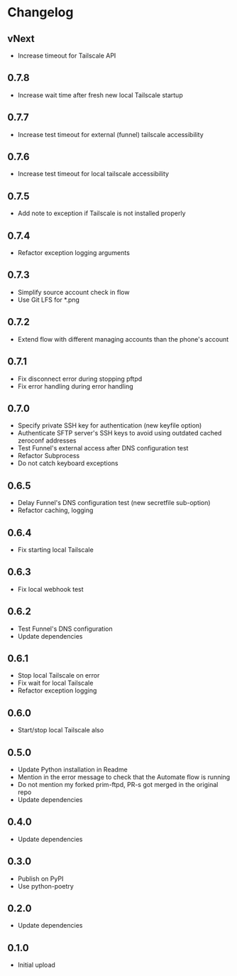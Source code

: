 # Changelog

## vNext

- Increase timeout for Tailscale API

## 0.7.8

- Increase wait time after fresh new local Tailscale startup

## 0.7.7

- Increase test timeout for external (funnel) tailscale accessibility

## 0.7.6

- Increase test timeout for local tailscale accessibility

## 0.7.5

- Add note to exception if Tailscale is not installed properly

## 0.7.4

- Refactor exception logging arguments

## 0.7.3

- Simplify source account check in flow
- Use Git LFS for *.png

## 0.7.2

- Extend flow with different managing accounts than the phone's account

## 0.7.1

- Fix disconnect error during stopping pftpd
- Fix error handling during error handling

## 0.7.0

- Specify private SSH key for authentication (new keyfile option)
- Authenticate SFTP server's SSH keys to avoid using outdated cached zeroconf addresses
- Test Funnel's external access after DNS configuration test
- Refactor Subprocess
- Do not catch keyboard exceptions

## 0.6.5

- Delay Funnel's DNS configuration test (new secretfile sub-option)
- Refactor caching, logging

## 0.6.4

- Fix starting local Tailscale

## 0.6.3

- Fix local webhook test

## 0.6.2

- Test Funnel's DNS configuration
- Update dependencies

## 0.6.1

- Stop local Tailscale on error
- Fix wait for local Tailscale
- Refactor exception logging

## 0.6.0

- Start/stop local Tailscale also

## 0.5.0

- Update Python installation in Readme
- Mention in the error message to check that the Automate flow is running
- Do not mention my forked prim-ftpd, PR-s got merged in the original repo
- Update dependencies

## 0.4.0

- Update dependencies

## 0.3.0

- Publish on PyPI
- Use python-poetry

## 0.2.0

- Update dependencies

## 0.1.0

- Initial upload
